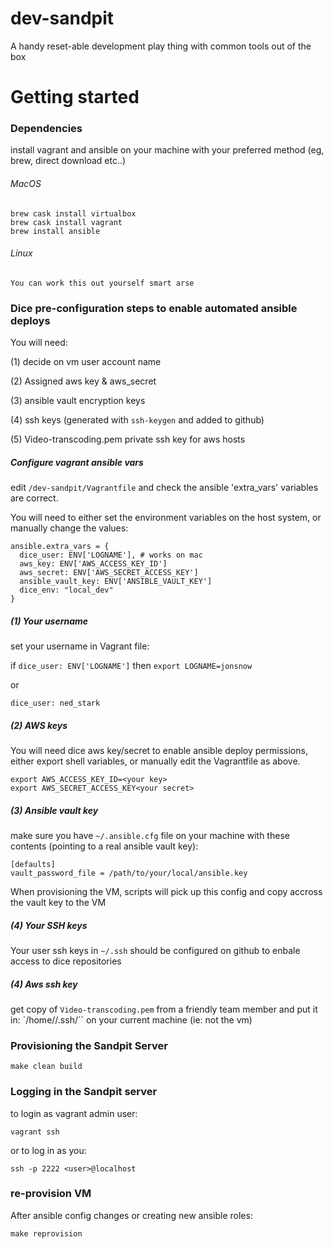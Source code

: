 # dev-sandpit
A handy reset-able development play thing with common tools out of the box


# Getting started

### Dependencies

install vagrant and ansible on your machine with your preferred method (eg, brew,
  direct download etc..)


###### MacOS

```
brew cask install virtualbox
brew cask install vagrant
brew install ansible
```

###### Linux

```
You can work this out yourself smart arse
```


### Dice pre-configuration steps to enable automated ansible deploys

You will need:

(1) decide on vm user account name

(2) Assigned aws key & aws_secret

(3) ansible vault encryption keys

(4) ssh keys (generated with `ssh-keygen` and added to github)

(5) Video-transcoding.pem private ssh key for aws hosts

##### Configure vagrant ansible vars

edit `/dev-sandpit/Vagrantfile` and check the ansible 'extra_vars' variables are correct.

You will need to either set the environment variables on the host system, or manually
change the values:

```
ansible.extra_vars = {
  dice_user: ENV['LOGNAME'], # works on mac
  aws_key: ENV['AWS_ACCESS_KEY_ID']
  aws_secret: ENV['AWS_SECRET_ACCESS_KEY']
  ansible_vault_key: ENV['ANSIBLE_VAULT_KEY']
  dice_env: "local_dev"
}
```


##### (1) Your username

set your username in Vagrant file:

if `dice_user: ENV['LOGNAME']` then `export LOGNAME=jonsnow`

or

`dice_user: ned_stark`



##### (2) AWS keys

You will need dice aws key/secret to enable ansible deploy permissions, either export shell
variables, or manually edit the Vagrantfile as above.

```
export AWS_ACCESS_KEY_ID=<your key>
export AWS_SECRET_ACCESS_KEY<your secret>
```

##### (3) Ansible vault key

make sure you have `~/.ansible.cfg` file on your machine with these contents (pointing to a real ansible vault key):
```
[defaults]
vault_password_file = /path/to/your/local/ansible.key
```
When provisioning the VM, scripts will pick up this config and copy accross the vault key to the VM

##### (4) Your SSH keys

Your user ssh keys in `~/.ssh` should be configured on github to enbale access to dice repositories

##### (4) Aws ssh key

get copy of `Video-transcoding.pem` from a friendly team member and put it in: `/home/<your user>/.ssh/``
on your current machine (ie: not the vm)



### Provisioning the Sandpit Server

`make clean build`


### Logging in the Sandpit server

to login as vagrant admin user:

`vagrant ssh`

or to log in as you:

`ssh -p 2222 <user>@localhost`

### re-provision VM

After ansible config changes or creating new ansible roles:

`make reprovision`
